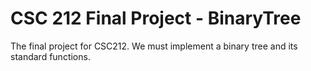 # CSC 212 Final Project - BinaryTree
The final project for CSC212. We must implement a binary tree and its standard functions.
